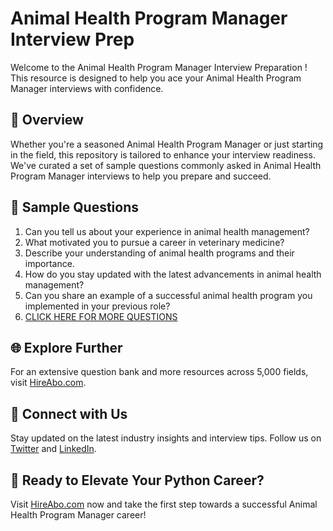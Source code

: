 # Animal Health Program Manager Interview Prep

Welcome to the Animal Health Program Manager Interview Preparation ! This resource is designed to help you ace your Animal Health Program Manager interviews with confidence.

## 🚀 Overview

Whether you're a seasoned Animal Health Program Manager or just starting in the field, this repository is tailored to enhance your interview readiness. We've curated a set of sample questions commonly asked in Animal Health Program Manager interviews to help you prepare and succeed.

## 📝 Sample Questions

1. Can you tell us about your experience in animal health management?
2. What motivated you to pursue a career in veterinary medicine?
3. Describe your understanding of animal health programs and their importance.
4. How do you stay updated with the latest advancements in animal health management?
5. Can you share an example of a successful animal health program you implemented in your previous role?
6. [CLICK HERE FOR MORE QUESTIONS](https://hireabo.com/job/24_3_12/Animal%20Health%20Program%20Manager)

## 🌐 Explore Further

For an extensive question bank and more resources across 5,000 fields, visit [HireAbo.com](https://www.hireabo.com).

## 📱 Connect with Us

Stay updated on the latest industry insights and interview tips. Follow us on [Twitter](https://twitter.com/hireabo) and [LinkedIn](https://www.linkedin.com/in/hire-abo-3609972a8/).

## 🚀 Ready to Elevate Your Python Career?

Visit [HireAbo.com](https://www.hireabo.com) now and take the first step towards a successful Animal Health Program Manager career!